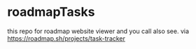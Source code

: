 # roadmapTasks
this repo for roadmap website viewer and you call also see. 
via https://roadmap.sh/projects/task-tracker
